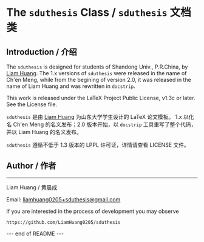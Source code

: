 # The `sduthesis` Class / `sduthesis` 文档类

## Introduction / 介绍

The `sduthesis` is designed for students of Shandong Univ., P.R.China,
by [Liam Huang][liam-ctan]. The 1.x versions of `sduthesis` were
released in the name of Ch'en Meng, while from the begining of version 2.0,
it was released in the name of Liam Huang and was rewritten in `docstrip`.

This work is released under the LaTeX Project Public License, v1.3c or later.
See the License file.


`sduthesis` 是由 [Liam Huang][liam-ctan] 为山东大学学生设计的 LaTeX 论文模板。
1.x 以化名 Ch'en Meng 的名义发布；2.0 版本开始，以 `docstrip` 工具重写了整个代码，
并以 Liam Huang 的名义发布。

`sduthesis` 遵循不低于 1.3 版本的 LPPL 许可证，详情请查看 LICENSE 文件。

## Author / 作者
------

Liam Huang / 黄晨成

Email: liamhuang0205+sduthesis@gmail.com

If you are interested in the process of development you may observe

    https://github.com/LiamHuang0205/sduthesis

--- end of README ---

[liam-ctan]: http://www.ctan.org/author/huang-l
